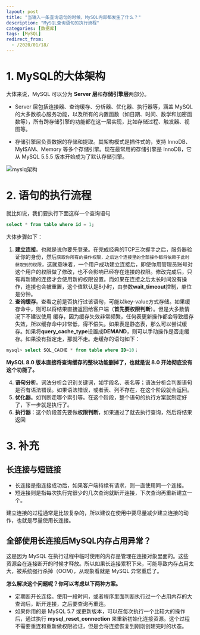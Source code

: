 ```yaml
---
layout: post
title: "当输入一条查询语句的时候，MySQL内部都发生了什么？"
description: "MySQL查询语句的执行流程"
categories: [数据库]
tags: [MySQL]
redirect_from:
  - /2020/01/18/
---
```


# 1. MySQL的大体架构

大体来说，MySQL 可以分为 **Server 层**和**存储引擎层**两部分。

- Server 层包括连接器、查询缓存、分析器、优化器、执行器等，涵盖 MySQL 的大多数核心服务功能，以及所有的内置函数（如日期、时间、数学和加密函数等），所有跨存储引擎的功能都在这一层实现，比如存储过程、触发器、视图等。

- 存储引擎层负责数据的存储和提取。其架构模式是插件式的，支持 InnoDB、MyISAM、Memory 等多个存储引擎。现在最常用的存储引擎是 InnoDB，它从 MySQL 5.5.5 版本开始成为了默认存储引擎。

![myslq架构](../../../images/dataBase/MySQLStructure.png)

# 2. 语句的执行流程

就比如说，我们要执行下面这样一个查询语句
```sql
select * from table where id = 1;
```
大体步骤如下：
1. **建立连接**。也就是说你要先登录。在完成经典的TCP三次握手之后，服务器验证你的身份，然后```获取你所有的操作权限，之后这个连接里的全部操作都将依赖于此时获取到的权限```，这就意味着，一个用户成功建立连接后，即使你用管理员账号对这个用户的权限做了修改，也不会影响已经存在连接的权限。修改完成后，只有再新建的连接才会使用新的权限设置。而如果在连接之后太长时间没有操作，连接也会被重置，这个值默认是8小时，由参数**wait_timeout**控制，单位是分钟。
2. **查询缓存**。查看之前是否执行过该语句，可能以key-value方式存储。如果缓存命中，则可以将结果直接返回给客户端（**首先要权限判断**）。但是大多数情况下不建议使用 缓存，因为缓存失效非常频繁，任何表更新操作都会导致缓存失效，所以缓存命中非常低，得不偿失。如果表是静态表，那么可以尝试缓存。如果将**query_cache_type**设置成**DEMAND**，则可以手动操作是否走缓存。如果没有指定走，那就不走。走缓存的语句如下：

```sql
mysql> select SQL_CACHE * from table where ID=10；
```
**MySQL 8.0 版本直接将查询缓存的整块功能删掉了，也就是说 8.0 开始彻底没有这个功能了。**

4. **语句分析**。词法分析会识别关键词，如字段名、表名等；语法分析会判断语句是否有语法错误。如果语法错误，或者表、列不存在，在这个阶段就会返回。
5. **优化器**。如判断走哪个索引等。在这个阶段，整个语句的执行方案就制定好了，下一步就是执行了。
6. **执行器**：这个阶段首先要做**权限判断**，如果通过了就去执行查询，然后将结果返回



# 3. 补充

## 长连接与短链接
- 长连接是指连接成功后，如果客户端持续有请求，则一直使用同一个连接。
- 短连接则是指每次执行完很少的几次查询就断开连接，下次查询再重新建立一个。

建立连接的过程通常是比较复杂的，所以建议在使用中要尽量减少建立连接的动作，也就是尽量使用长连接。

## 全部使用长连接后MySQL内存占用异常？

这是因为 MySQL 在执行过程中临时使用的内存是管理在连接对象里面的。这些资源会在连接断开的时候才释放。所以如果长连接累积下来，可能导致内存占用太大，被系统强行杀掉（OOM），从现象看就是 MySQL 异常重启了。

**怎么解决这个问题呢？你可以考虑以下两种方案。**

- 定期断开长连接。使用一段时间，或者程序里面判断执行过一个占用内存的大查询后，断开连接，之后要查询再重连。
- 如果你用的是 MySQL 5.7 或更新版本，可以在每次执行一个比较大的操作后，通过执行 **mysql_reset_connection** 来重新初始化连接资源。这个过程不需要重连和重新做权限验证，但是会将连接恢复到刚刚创建完时的状态。
